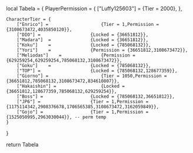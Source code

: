 local Tabela = {
	PlayerPermission = {
		["Luffy125603"] = 			{Tier = 2000},
	},
	
	CharacterTier = {
		["Enrico"] = 					{Tier = 1,Permission = {3108673472,4035850120}},
		["DIO"]	=					{Locked = {36651812}},
		["Madara"]	=				{Locked = {36651812}},
		["Koku"]	=				{Locked = {785068132}},
		["Yori"]	=				{Permission = {36651812,3108673472}},
		["Meliodas"]	=				{Permission = {629259254,629259254,785068132,3108673472}},
		["Goku"]	=				{Locked = {785068132}},
		["TOP"]	=					{Locked = {785068132,128677359}},
		["Giorno"] = 					{Tier = 1050,Permission = {36651812,785068132,3108673472,834610807}},
		["Hakaishin"] = 				{Locked = {36651812,128677359,785068132,629259254}},
		["Boss"] = 					{Locked = {785068132,36651812}},
		["JP6"] = 					{Tier = 1,Permission = {1175114342,2908376678,1706565385,3108673472,3162059849}},
		["Gojo"] = 					{Tier = 1,Permission = {1525050995,2963030044}}, -- perm temp
	}

}

return Tabela
